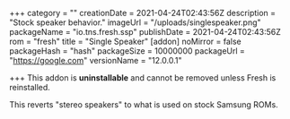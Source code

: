+++
category = ""
creationDate = 2021-04-24T02:43:56Z
description = "Stock speaker behavior."
imageUrl = "/uploads/singlespeaker.png"
packageName = "io.tns.fresh.ssp"
publishDate = 2021-04-24T02:43:56Z
rom = "fresh"
title = "Single Speaker"
[addon]
noMirror = false
packageHash = "hash"
packageSize = 10000000
packageUrl = "https://google.com"
versionName = "12.0.0.1"

+++
This addon is **uninstallable** and cannot be removed unless Fresh is reinstalled.

This reverts "stereo speakers" to what is used on stock Samsung ROMs.
